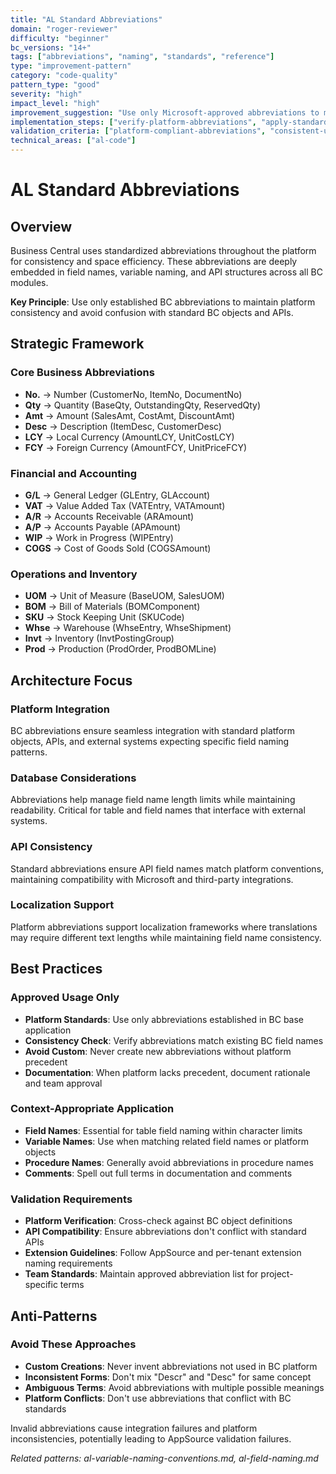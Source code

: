 ```yaml
---
title: "AL Standard Abbreviations"
domain: "roger-reviewer"
difficulty: "beginner"
bc_versions: "14+"
tags: ["abbreviations", "naming", "standards", "reference"]
type: "improvement-pattern"
category: "code-quality"
pattern_type: "good"
severity: "high"
impact_level: "high"
improvement_suggestion: "Use only Microsoft-approved abbreviations to maintain consistency with Business Central platform"
implementation_steps: ["verify-platform-abbreviations", "apply-standard-patterns", "validate-consistency"]
validation_criteria: ["platform-compliant-abbreviations", "consistent-usage"]
technical_areas: ["al-code"]
---
```


# AL Standard Abbreviations

## Overview

Business Central uses standardized abbreviations throughout the platform for consistency and space efficiency. These abbreviations are deeply embedded in field names, variable naming, and API structures across all BC modules.

**Key Principle**: Use only established BC abbreviations to maintain platform consistency and avoid confusion with standard BC objects and APIs.

## Strategic Framework

### Core Business Abbreviations
- **No.** → Number (CustomerNo, ItemNo, DocumentNo)
- **Qty** → Quantity (BaseQty, OutstandingQty, ReservedQty)
- **Amt** → Amount (SalesAmt, CostAmt, DiscountAmt)
- **Desc** → Description (ItemDesc, CustomerDesc)
- **LCY** → Local Currency (AmountLCY, UnitCostLCY)
- **FCY** → Foreign Currency (AmountFCY, UnitPriceFCY)

### Financial and Accounting
- **G/L** → General Ledger (GLEntry, GLAccount)
- **VAT** → Value Added Tax (VATEntry, VATAmount)
- **A/R** → Accounts Receivable (ARAmount)
- **A/P** → Accounts Payable (APAmount)
- **WIP** → Work in Progress (WIPEntry)
- **COGS** → Cost of Goods Sold (COGSAmount)

### Operations and Inventory
- **UOM** → Unit of Measure (BaseUOM, SalesUOM)
- **BOM** → Bill of Materials (BOMComponent)
- **SKU** → Stock Keeping Unit (SKUCode)
- **Whse** → Warehouse (WhseEntry, WhseShipment)
- **Invt** → Inventory (InvtPostingGroup)
- **Prod** → Production (ProdOrder, ProdBOMLine)

## Architecture Focus

### Platform Integration
BC abbreviations ensure seamless integration with standard platform objects, APIs, and external systems expecting specific field naming patterns.

### Database Considerations
Abbreviations help manage field name length limits while maintaining readability. Critical for table and field names that interface with external systems.

### API Consistency
Standard abbreviations ensure API field names match platform conventions, maintaining compatibility with Microsoft and third-party integrations.

### Localization Support
Platform abbreviations support localization frameworks where translations may require different text lengths while maintaining field name consistency.

## Best Practices

### Approved Usage Only
- **Platform Standards**: Use only abbreviations established in BC base application
- **Consistency Check**: Verify abbreviations match existing BC field names
- **Avoid Custom**: Never create new abbreviations without platform precedent
- **Documentation**: When platform lacks precedent, document rationale and team approval

### Context-Appropriate Application
- **Field Names**: Essential for table field naming within character limits
- **Variable Names**: Use when matching related field names or platform objects
- **Procedure Names**: Generally avoid abbreviations in procedure names
- **Comments**: Spell out full terms in documentation and comments

### Validation Requirements
- **Platform Verification**: Cross-check against BC object definitions
- **API Compatibility**: Ensure abbreviations don't conflict with standard APIs
- **Extension Guidelines**: Follow AppSource and per-tenant extension naming requirements
- **Team Standards**: Maintain approved abbreviation list for project-specific terms

## Anti-Patterns

### Avoid These Approaches
- **Custom Creations**: Never invent abbreviations not used in BC platform
- **Inconsistent Forms**: Don't mix "Descr" and "Desc" for same concept
- **Ambiguous Terms**: Avoid abbreviations with multiple possible meanings
- **Platform Conflicts**: Don't use abbreviations that conflict with BC standards

Invalid abbreviations cause integration failures and platform inconsistencies, potentially leading to AppSource validation failures.

*Related patterns: al-variable-naming-conventions.md, al-field-naming.md*